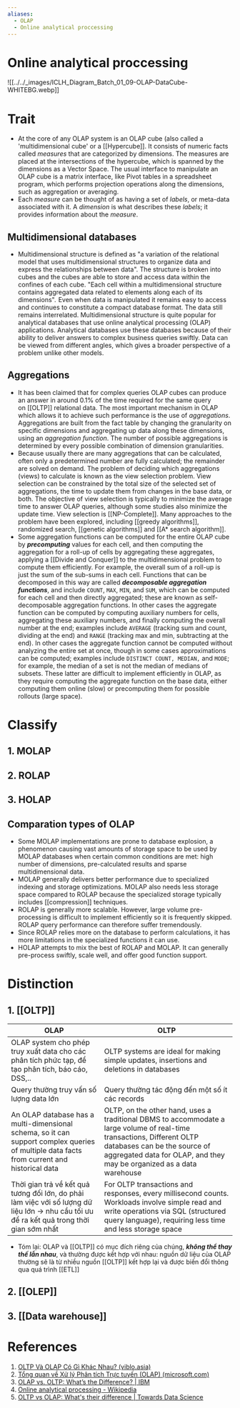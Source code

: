 ```yaml
---
aliases:
  - OLAP
  - Online analytical proccessing
---
```


# Online analytical proccessing

![[../../_images/ICLH_Diagram_Batch_01_09-OLAP-DataCube-WHITEBG.webp]]

# Trait
- At the core of any OLAP system is an OLAP cube (also called a 'multidimensional cube' or a [[Hypercube]]. It consists of numeric facts called _measures_ that are categorized by dimensions. The measures are placed at the intersections of the hypercube, which is spanned by the dimensions as a Vector Space. The usual interface to manipulate an OLAP cube is a matrix interface, like Pivot tables in a spreadsheet program, which performs projection operations along the dimensions, such as aggregation or averaging.
- Each _measure_ can be thought of as having a set of _labels_, or meta-data associated with it. A _dimension_ is what describes these _labels_; it provides information about the _measure_.

## Multidimensional databases

- Multidimensional structure is defined as "a variation of the relational model that uses multidimensional structures to organize data and express the relationships between data". The structure is broken into cubes and the cubes are able to store and access data within the confines of each cube. "Each cell within a multidimensional structure contains aggregated data related to elements along each of its dimensions".  Even when data is manipulated it remains easy to access and continues to constitute a compact database format. The data still remains interrelated. Multidimensional structure is quite popular for analytical databases that use online analytical processing (OLAP) applications. Analytical databases use these databases because of their ability to deliver answers to complex business queries swiftly. Data can be viewed from different angles, which gives a broader perspective of a problem unlike other models.

## Aggregations

- It has been claimed that for complex queries OLAP cubes can produce an answer in around 0.1% of the time required for the same query on [[OLTP]] relational data. The most important mechanism in OLAP which allows it to achieve such performance is the use of _aggregations_. Aggregations are built from the fact table by changing the granularity on specific dimensions and aggregating up data along these dimensions, using an _aggregation function_. The number of possible aggregations is determined by every possible combination of dimension granularities.
- Because usually there are many aggregations that can be calculated, often only a predetermined number are fully calculated; the remainder are solved on demand. The problem of deciding which aggregations (views) to calculate is known as the view selection problem. View selection can be constrained by the total size of the selected set of aggregations, the time to update them from changes in the base data, or both. The objective of view selection is typically to minimize the average time to answer OLAP queries, although some studies also minimize the update time. View selection is [[NP-Complete]]. Many approaches to the problem have been explored, including [[greedy algorithms]], randomized search, [[genetic algorithms]] and [[A* search algorithm]].
- Some aggregation functions can be computed for the entire OLAP cube by _**precomputing**_ values for each cell, and then computing the aggregation for a roll-up of cells by aggregating these aggregates, applying a [[Divide and Conquer]] to the multidimensional problem to compute them efficiently. For example, the overall sum of a roll-up is just the sum of the sub-sums in each cell. Functions that can be decomposed in this way are called **_decomposable aggregation functions_**, and include `COUNT`, `MAX`, `MIN`, and `SUM`, which can be computed for each cell and then directly aggregated; these are known as self-decomposable aggregation functions. In other cases the aggregate function can be computed by computing auxiliary numbers for cells, aggregating these auxiliary numbers, and finally computing the overall number at the end; examples include `AVERAGE` (tracking sum and count, dividing at the end) and `RANGE` (tracking max and min, subtracting at the end). In other cases the aggregate function cannot be computed without analyzing the entire set at once, though in some cases approximations can be computed; examples include `DISTINCT COUNT, MEDIAN,` and `MODE`; for example, the median of a set is not the median of medians of subsets. These latter are difficult to implement efficiently in OLAP, as they require computing the aggregate function on the base data, either computing them online (slow) or precomputing them for possible rollouts (large space).

# Classify

## 1. MOLAP
## 2. ROLAP
## 3. HOLAP

## Comparation types of OLAP 
- Some MOLAP implementations are prone to database explosion, a phenomenon causing vast amounts of storage space to be used by MOLAP databases when certain common conditions are met: high number of dimensions, pre-calculated results and sparse multidimensional data.
- MOLAP generally delivers better performance due to specialized indexing and storage optimizations. MOLAP also needs less storage space compared to ROLAP because the specialized storage typically includes [[compression]] techniques.
- ROLAP is generally more scalable. However, large volume pre-processing is difficult to implement efficiently so it is frequently skipped. ROLAP query performance can therefore suffer tremendously.
- Since ROLAP relies more on the database to perform calculations, it has more limitations in the specialized functions it can use.
- HOLAP attempts to mix the best of ROLAP and MOLAP. It can generally pre-process swiftly, scale well, and offer good function support.

# Distinction

## 1. [[OLTP]]

 | OLAP                                                                                                                                       | OLTP                                                                                                     |
 | ------------------------------------------------------------------------------------------------------------------------------------------ | -------------------------------------------------------------------------------------------------------- |
 | OLAP system cho phép truy xuất data cho các phân tích phức tạp, để tạo phân tích, báo cáo, DSS,..                                          | OLTP systems are ideal for making simple updates, insertions and deletions in databases                  |
 | Query thường truy vấn số lượng data lớn                                                                                                    | Query thường tác động đến một số ít các records|
 | An OLAP database has a multi-dimensional schema, so it can support complex queries of multiple data facts from current and historical data | OLTP, on the other hand, uses a traditional DBMS to accommodate a large volume of real-time transactions, Different OLTP databases can be the source of aggregated data for OLAP, and they may be organized as a data warehouse|
 | Thời gian trả về kết quả tương đối lớn, do phải làm việc với số lượng dữ liệu lớn -> nhu cầu tối ưu để ra kết quả trong thời gian sớm nhất | For OLTP transactions and responses, every millisecond counts. Workloads involve simple read and write operations via SQL (structured query language), requiring less time and less storage space|

- Tóm lại: OLAP và [[OLTP]] có mục đích riêng của chúng, ***không thể thay thế lẫn nhau***, và thường được kết hợp với nhau: nguồn dữ liệu của OLAP thường sẽ là từ nhiều nguồn [[OLTP]] kết hợp lại và được biến đổi thông  qua quá trình [[ETL]]

## 2. [[OLEP]]

## 3. [[Data warehouse]]


# References
1. [OLTP Và OLAP Có Gì Khác Nhau? (viblo.asia)](https://viblo.asia/p/oltp-va-olap-co-gi-khac-nhau-maGK786BZj2)
2. [Tổng quan về Xử lý Phân tích Trực tuyến (OLAP) (microsoft.com)](https://support.microsoft.com/vi-vn/office/t%E1%BB%95ng-quan-v%E1%BB%81-x%E1%BB%AD-l%C3%BD-ph%C3%A2n-t%C3%ADch-tr%E1%BB%B1c-tuy%E1%BA%BFn-olap-15d2cdde-f70b-4277-b009-ed732b75fdd6)
3. [OLAP vs. OLTP: What’s the Difference? | IBM](https://www.ibm.com/cloud/blog/olap-vs-oltp)
4. [Online analytical processing - Wikipedia](https://en.wikipedia.org/wiki/Online_analytical_processing)
5. [OLTP vs OLAP: What's their difference | Towards Data Science](https://towardsdatascience.com/oltp-vs-olap-9ac334baa370)
